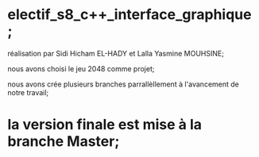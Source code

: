 # electif_s8_c++_interface_graphique ;			

réalisation par Sidi Hicham EL-HADY et Lalla Yasmine MOUHSINE;    

nous avons choisi le jeu 2048 comme projet;     

nous avons crée plusieurs branches parrallèllement à l'avancement de notre travail;   
 
# la version finale est mise à la branche Master;      
 

